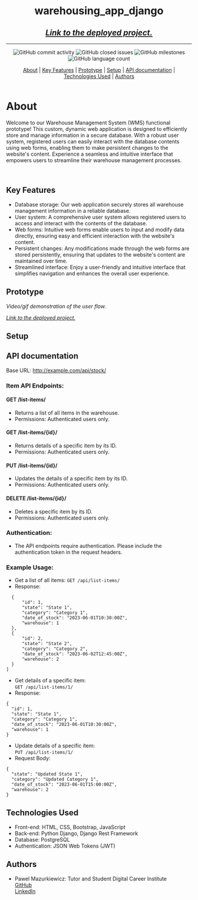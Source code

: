 ﻿# <center>warehousing_app_django</center>
## <center> _[Link to the deployed project.](http://warehouse.us-east-1.elasticbeanstalk.com/)_ </center>
<hr>

<div align="center">

![GitHub commit activity](https://img.shields.io/github/commit-activity/m/Paul-Mazu/warehousing_app_django?color=1d7147&style=for-the-badge) ![GitHub closed issues](https://img.shields.io/github/issues-closed-raw/Paul-Mazu/warehousing_app_django?color=EAE6B4&style=for-the-badge) ![GitHub milestones](https://img.shields.io/github/milestones/all/Paul-Mazu/warehousing_app_django?color=F2F2F2&style=for-the-badge) ![GitHub language count](https://img.shields.io/github/languages/count/Paul-Mazu/warehousing_app_django?color=62B096&style=for-the-badge)
</div>

<div align="center">
  <a href="#about">About</a>  |
  <a href="#key-features">Key Features</a>  |
  <a href="#prototype">Prototype</a>  |
  <a href="#setup">Setup</a>  |
  <a href="#api-documentation">API documentation</a>  |
  <a href="#technologies-used">Technologies Used</a>  |
  <a href="#authors">Authors</a>
</div>

<br>

# About

Welcome to our Warehouse Management System (WMS) functional prototype! This custom, dynamic web application is designed to efficiently store and manage information in a secure database. With a robust user system, registered users can easily interact with the database contents using web forms, enabling them to make persistent changes to the website's content. Experience a seamless and intuitive interface that empowers users to streamline their warehouse management processes.

<br>

## Key Features

* Database storage: Our web application securely stores all warehouse management information in a reliable database.
* User system: A comprehensive user system allows registered users to access and interact with the contents of the database.
* Web forms: Intuitive web forms enable users to input and modify data directly, ensuring easy and efficient interaction with the website's content.
* Persistent changes: Any modifications made through the web forms are stored persistently, ensuring that updates to the website's content are maintained over time.
* Streamlined interface: Enjoy a user-friendly and intuitive interface that simplifies navigation and enhances the overall user experience.


## Prototype

_Video/gif demonstration of the user flow._

_[Link to the deployed project.](http://warehouse.us-east-1.elasticbeanstalk.com/)_

## Setup


## API documentation
Base URL: http://example.com/api/stock/

### Item API Endpoints:

#### GET /list-items/
* Returns a list of all items in the warehouse.
* Permissions: Authenticated users only.

#### GET /list-items/{id}/
* Returns details of a specific item by its ID.
* Permissions: Authenticated users only.

#### PUT /list-items/{id}/
* Updates the details of a specific item by its ID.
* Permissions: Authenticated users only.

#### DELETE /list-items/{id}/
* Deletes a specific item by its ID.
* Permissions: Authenticated users only.

### Authentication:
* The API endpoints require authentication. Please include the authentication token in the request headers.

### Example Usage:
* Get a list of all items:
``GET /api/list-items/``
* Response:
```[
  {
      "id": 1,
      "state": "State 1",
      "category": "Category 1",
      "date_of_stock": "2023-06-01T10:30:00Z",
      "warehouse": 1
  },
  {
      "id": 2,
      "state": "State 2",
      "category": "Category 2",
      "date_of_stock": "2023-06-02T12:45:00Z",
      "warehouse": 2
  }
]
```
* Get details of a specific item:  
``GET /api/list-items/1/``
* Response:
```
{
  "id": 1,
  "state": "State 1",
  "category": "Category 1",
  "date_of_stock": "2023-06-01T10:30:00Z",
  "warehouse": 1
}
```
* Update details of a specific item:  
``PUT /api/list-items/1/``
* Request Body:
```
{
  "state": "Updated State 1",
  "category": "Updated Category 1",
  "date_of_stock": "2023-06-01T15:00:00Z",
  "warehouse": 2
}

```


## Technologies Used
* Front-end: HTML, CSS, Bootstrap, JavaScript
* Back-end: Python Django, Django Rest Framework
* Database: PostgreSQL
* Authentication: JSON Web Tokens (JWT)

## Authors

* Pawel Mazurkiewicz:
Tutor and Student Digital Career Institute  
[GitHub](https://github.com/Paul-Mazu)  
[LinkedIn](https://www.linkedin.com/in/pawel-mazurkiewicz-906877173/)  
